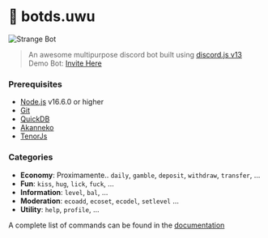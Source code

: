 # 🤖 botds.uwu

![Strange Bot](https://i.imgur.com/Moteatj.png?1)

> An awesome multipurpose discord bot built using [discord.js v13](https://discord.js.org) 
> Demo Bot: [Invite Here](https://discord.com/api/oauth2/authorize?client_id=972354563925499964&permissions=8&scope=bot)

### Prerequisites

* [Node.js](https://nodejs.org/en/) v16.6.0 or higher
* [Git](https://git-scm.com/downloads)
* [QuickDB](https://quickdb.js.org)
* [Akanneko](https://www.npmjs.com/package/akaneko)
* [TenorJs](https://www.npmjs.com/package/tenorjs)
### Categories

* **Economy**: Proximamente.. `daily`, `gamble`, `deposit`, `withdraw`, `transfer`, ...
* **Fun**: `kiss`, `hug`, `lick`, `fuck`, ...
* **Information**: `level`, `bal`, ...
* **Moderation**: `ecoadd`, `ecoset`, `ecodel`, `setlevel` ...
* **Utility**: `help`, `profile`, ...

A complete list of commands can be found in the [documentation](src/commands/)
